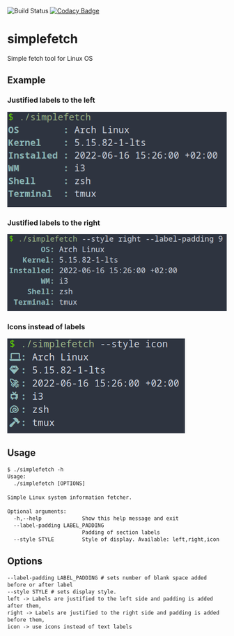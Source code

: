 ![Build Status](https://github.com/Kryszak/simplefetch/actions/workflows/test.yml/badge.svg)
[![Codacy Badge](https://app.codacy.com/project/badge/Grade/434b82531d904a0a8289edb0c5e3af46)](https://www.codacy.com/gh/Kryszak/simplefetch/dashboard?utm_source=github.com&amp;utm_medium=referral&amp;utm_content=Kryszak/simplefetch&amp;utm_campaign=Badge_Grade)

# simplefetch
Simple fetch tool for Linux OS

## Example
### Justified labels to the left
![Left-justified](./examples/style_left.png)
### Justified labels to the right
![Right-justified](./examples/style_right.png)
### Icons instead of labels
![Icons](./examples/style_icon.png)

## Usage
```
$ ./simplefetch -h
Usage:
  ./simplefetch [OPTIONS]

Simple Linux system information fetcher.

Optional arguments:
  -h,--help             Show this help message and exit
  --label-padding LABEL_PADDING
                        Padding of section labels
  --style STYLE         Style of display. Available: left,right,icon
```

## Options
```
--label-padding LABEL_PADDING # sets number of blank space added before or after label
--style STYLE # sets display style. 
left -> Labels are justified to the left side and padding is added after them,
right -> Labels are justified to the right side and padding is added before them,
icon -> use icons instead of text labels
```
